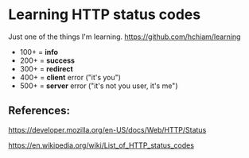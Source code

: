 # Learning HTTP status codes

Just one of the things I'm learning. <https://github.com/hchiam/learning>

- 100+ = **info**
- 200+ = **success**
- 300+ = **redirect**
- 400+ = **client** error ("it's you")
- 500+ = **server** error ("it's not you user, it's me")

## References:

<https://developer.mozilla.org/en-US/docs/Web/HTTP/Status>

<https://en.wikipedia.org/wiki/List_of_HTTP_status_codes>
